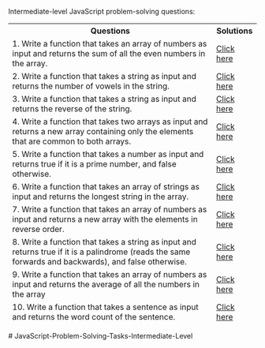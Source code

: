 Intermediate-level JavaScript problem-solving questions:

<table>
<thead><th>Questions</th><th>Solutions</tdh><thead>
<tr><td>1. Write a function that takes an array of numbers as input and returns the sum of all the even numbers in the array.</td> <td> <a href=""> Click here</a> </td></tr>

<tr><td>2. Write a function that takes a string as input and returns the number of vowels in the string.</td>
<td> <a href=""> Click here</a> </td></tr>

<tr><td>3. Write a function that takes a string as input and returns the reverse of the string.</td>
<td> <a href=""> Click here</a> </td></tr>

<tr><td>4. Write a function that takes two arrays as input and returns a new array containing only the elements that are common to both arrays.</td>
<td> <a href=""> Click here</a> </td></tr>

<tr><td>5. Write a function that takes a number as input and returns true if it is a prime number, and false otherwise.</td>
<td> <a href=""> Click here</a> </td></tr>

<tr><td>6. Write a function that takes an array of strings as input and returns the longest string in the array.</td>
<td> <a href=""> Click here</a> </td></tr>

<tr><td>7. Write a function that takes an array of numbers as input and returns a new array with the elements in reverse order.</td>
<td> <a href=""> Click here</a> </td></tr>

<tr><td>8. Write a function that takes a string as input and returns true if it is a palindrome (reads the same forwards and backwards), and false otherwise.</td>
<td> <a href=""> Click here</a> </td></tr>

<tr><td>9. Write a function that takes an array of numbers as input and returns the average of all the numbers in the array</td>
<td> <a href=""> Click here</a> </td></tr>

<tr><td>10. Write a function that takes a sentence as input and returns the word count of the sentence.</td>
<td> <a href=""> Click here</a> </td></tr>

</table># JavaScript-Problem-Solving-Tasks-Intermediate-Level
